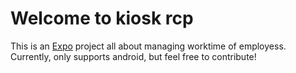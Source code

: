 # Welcome to kiosk rcp

This is an [Expo](https://expo.dev) project all about managing worktime of employess.
Currently, only supports android, but feel free to contribute!
